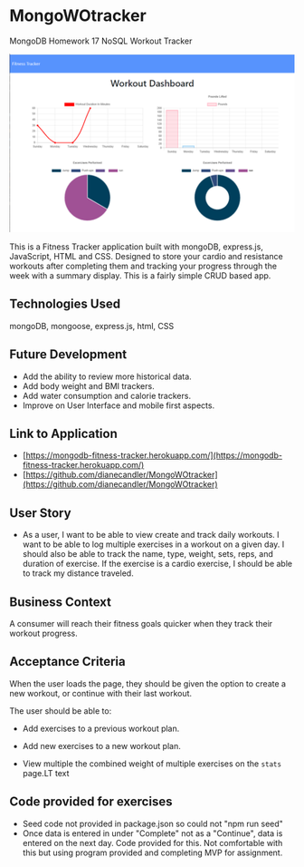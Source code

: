 # MongoWOtracker
MongoDB Homework 17 NoSQL Workout Tracker

![Fitness Tracker Dashboard](image.png)

This is a Fitness Tracker application built with mongoDB, express.js, JavaScript, HTML and CSS.  Designed to store your cardio and resistance workouts after completing them and tracking your progress through the week with a summary display.  This is a fairly simple CRUD based app.

## Technologies Used
mongoDB, mongoose, express.js, html, CSS

## Future Development
* Add the ability to review more historical data.
* Add body weight and BMI trackers.
* Add water consumption and calorie trackers.
* Improve on User Interface and mobile first aspects.

## Link to Application
* [https://mongodb-fitness-tracker.herokuapp.com/](https://mongodb-fitness-tracker.herokuapp.com/)
* [https://github.com/dianecandler/MongoWOtracker](https://github.com/dianecandler/MongoWOtracker)


## User Story

* As a user, I want to be able to view create and track daily workouts. I want to be able to log multiple exercises in a workout on a given day. I should also be able to track the name, type, weight, sets, reps, and duration of exercise. If the exercise is a cardio exercise, I should be able to track my distance traveled.

## Business Context

A consumer will reach their fitness goals quicker when they track their workout progress.

## Acceptance Criteria

When the user loads the page, they should be given the option to create a new workout, or continue with their last workout.

The user should be able to:

  * Add exercises to a previous workout plan.

  * Add new exercises to a new workout plan.

  * View multiple the combined weight of multiple exercises on the `stats` page.LT text

  ## Code provided for exercises

  * Seed code not provided in package.json so could not "npm run seed"
  * Once data is entered in under "Complete" not as a "Continue", data is entered on the next day.  Code provided for this.  Not comfortable with this but using program provided and completing MVP for assignment.